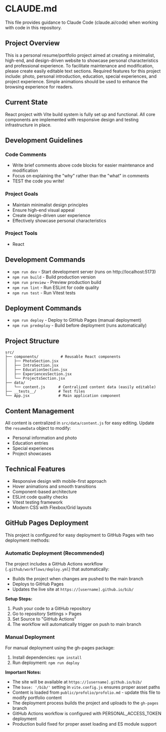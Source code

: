 # CLAUDE.md

This file provides guidance to Claude Code (claude.ai/code) when working with code in this repository.

## Project Overview

This is a personal resume/portfolio project aimed at creating a minimalist, high-end, and design-driven website to showcase personal characteristics and professional experience. 
To facilitate maintenance and modification, please create easily editable text sections. Required features for this project include: photo, personal introduction, education, special experiences, and project experience. Simple animations should be used to enhance the browsing experience for readers.

## Current State

React project with Vite build system is fully set up and functional. All core components are implemented with responsive design and testing infrastructure in place.

## Development Guidelines

### Code Comments
- Write brief comments above code blocks for easier maintenance and modification
- Focus on explaining the "why" rather than the "what" in comments
- TEST the code you write!

### Project Goals
- Maintain minimalist design principles
- Ensure high-end visual appeal
- Create design-driven user experience
- Effectively showcase personal characteristics

### Project Tools
- React

## Development Commands

- `npm run dev` - Start development server (runs on http://localhost:5173)
- `npm run build` - Build production version
- `npm run preview` - Preview production build
- `npm run lint` - Run ESLint for code quality
- `npm run test` - Run Vitest tests

## Deployment Commands

- `npm run deploy` - Deploy to GitHub Pages (manual deployment)
- `npm run predeploy` - Build before deployment (runs automatically)

## Project Structure

```
src/
├── components/          # Reusable React components
│   ├── PhotoSection.jsx
│   ├── IntroSection.jsx
│   ├── EducationSection.jsx
│   ├── ExperiencesSection.jsx
│   └── ProjectsSection.jsx
├── data/
│   └── content.js      # Centralized content data (easily editable)
├── __tests__/          # Test files
└── App.jsx             # Main application component
```

## Content Management

All content is centralized in `src/data/content.js` for easy editing. Update the `resumeData` object to modify:
- Personal information and photo
- Education entries
- Special experiences
- Project showcases

## Technical Features

- Responsive design with mobile-first approach
- Hover animations and smooth transitions
- Component-based architecture
- ESLint code quality checks
- Vitest testing framework
- Modern CSS with Flexbox/Grid layouts

## GitHub Pages Deployment

This project is configured for easy deployment to GitHub Pages with two deployment methods:

### Automatic Deployment (Recommended)

The project includes a GitHub Actions workflow (`.github/workflows/deploy.yml`) that automatically:
- Builds the project when changes are pushed to the main branch
- Deploys to GitHub Pages
- Updates the live site at `https://[username].github.io/bib/`

**Setup Steps:**
1. Push your code to a GitHub repository
2. Go to repository Settings > Pages
3. Set Source to "GitHub Actions"
4. The workflow will automatically trigger on push to main branch

### Manual Deployment

For manual deployment using the gh-pages package:

1. Install dependencies: `npm install`
2. Run deployment: `npm run deploy`

**Important Notes:**
- The site will be available at `https://[username].github.io/bib/`
- The `base: '/bib/'` setting in `vite.config.js` ensures proper asset paths
- Content is loaded from `public/profolio/profolio.md` - update this file to modify portfolio content
- The deployment process builds the project and uploads to the `gh-pages` branch
- GitHub Actions workflow is configured with PERSONAL_ACCESS_TOKEN deployment
- Production build fixed for proper asset loading and ES module support